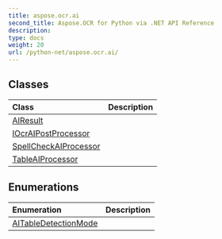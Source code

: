 ```yaml
---
title: aspose.ocr.ai
second_title: Aspose.OCR for Python via .NET API Reference
description: 
type: docs
weight: 20
url: /python-net/aspose.ocr.ai/
---
```





## Classes
| Class | Description |
| :- | :- |
|[AIResult](/ocr/python-net/aspose.ocr.ai/airesult/)||
|[IOcrAIPostProcessor](/ocr/python-net/aspose.ocr.ai/iocraipostprocessor/)||
|[SpellCheckAIProcessor](/ocr/python-net/aspose.ocr.ai/spellcheckaiprocessor/)||
|[TableAIProcessor](/ocr/python-net/aspose.ocr.ai/tableaiprocessor/)||
## Enumerations
| Enumeration | Description |
| :- | :- |
|[AITableDetectionMode](/ocr/python-net/aspose.ocr.ai/aitabledetectionmode/)||
